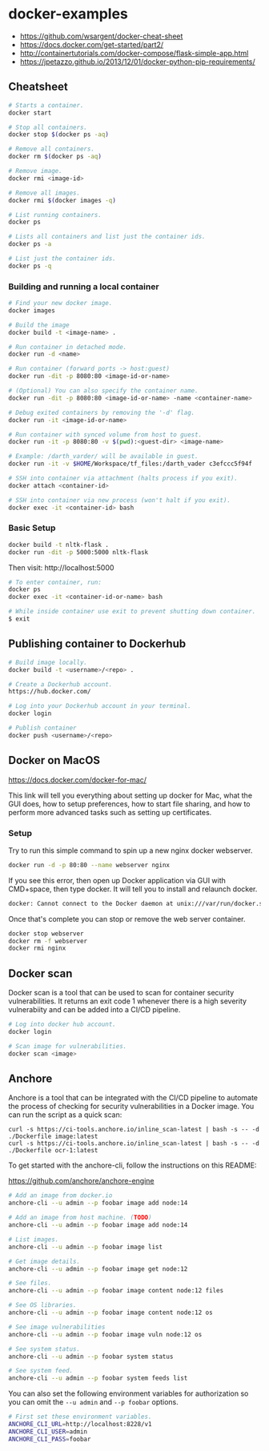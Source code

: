 # docker-examples
- https://github.com/wsargent/docker-cheat-sheet
- https://docs.docker.com/get-started/part2/
- http://containertutorials.com/docker-compose/flask-simple-app.html
- https://jpetazzo.github.io/2013/12/01/docker-python-pip-requirements/

## Cheatsheet

```bash
# Starts a container.
docker start

# Stop all containers.
docker stop $(docker ps -aq)

# Remove all containers.
docker rm $(docker ps -aq)

# Remove image.
docker rmi <image-id>

# Remove all images.
docker rmi $(docker images -q)

# List running containers.
docker ps

# Lists all containers and list just the container ids.
docker ps -a

# List just the container ids.
docker ps -q
```

### Building and running a local container

```bash
# Find your new docker image.
docker images

# Build the image
docker build -t <image-name> .

# Run container in detached mode.
docker run -d <name>

# Run container (forward ports -> host:guest)
docker run -dit -p 8080:80 <image-id-or-name>

# (Optional) You can also specify the container name.
docker run -dit -p 8080:80 <image-id-or-name> -name <container-name>

# Debug exited containers by removing the '-d' flag.
docker run -it <image-id-or-name>

# Run container with synced volume from host to guest.
docker run -it -p 8080:80 -v $(pwd):<guest-dir> <image-name>

# Example: /darth_varder/ will be available in guest.
docker run -it -v $HOME/Workspace/tf_files:/darth_vader c3efccc5f94f

# SSH into container via attachment (halts process if you exit).
docker attach <container-id>

# SSH into container via new process (won't halt if you exit).
docker exec -it <container-id> bash
```

### Basic Setup
```bash
docker build -t nltk-flask .
docker run -dit -p 5000:5000 nltk-flask
```

Then visit: http://localhost:5000

```bash
# To enter container, run:
docker ps
docker exec -it <container-id-or-name> bash

# While inside container use exit to prevent shutting down container.
$ exit
```

## Publishing container to Dockerhub

```bash
# Build image locally.
docker build -t <username>/<repo> .

# Create a Dockerhub account.
https://hub.docker.com/

# Log into your Dockerhub account in your terminal.
docker login

# Publish container
docker push <username>/<repo>
```

## Docker on MacOS

https://docs.docker.com/docker-for-mac/

This link will tell you everything about setting up docker for Mac, what the GUI does,
how to setup preferences, how to start file sharing, and how to perform more advanced
tasks such as setting up certificates.

### Setup
Try to run this simple command to spin up a new nginx docker webserver.
```bash
docker run -d -p 80:80 --name webserver nginx
```

If you see this error, then open up Docker application via GUI with CMD+space, then
type docker. It will tell you to install and relaunch docker.
```bash
docker: Cannot connect to the Docker daemon at unix:///var/run/docker.sock. Is the docker daemon running?.
```

Once that's complete you can stop or remove the web server container.
```bash
docker stop webserver
docker rm -f webserver
docker rmi nginx
```

## Docker scan
Docker scan is a tool that can be used to scan for container security vulnerabilities. It returns an exit code 1
whenever there is a high severity vulnerabiity and can be added into a CI/CD pipeline.

```sh
# Log into docker hub account.
docker login

# Scan image for vulnerabilities.
docker scan <image>
```


## Anchore
Anchore is a tool that can be integrated with the CI/CD pipeline to automate the process of checking for security
vulnerabilities in a Docker image. You can run the script as a quick scan:

```
curl -s https://ci-tools.anchore.io/inline_scan-latest | bash -s -- -d ./Dockerfile image:latest
curl -s https://ci-tools.anchore.io/inline_scan-latest | bash -s -- -d ./Dockerfile ocr-1:latest
```


To get started with the anchore-cli, follow the instructions on this README:

https://github.com/anchore/anchore-engine


```sh
# Add an image from docker.io
anchore-cli --u admin --p foobar image add node:14

# Add an image from host machine. (TODO)
anchore-cli --u admin --p foobar image add node:14

# List images.
anchore-cli --u admin --p foobar image list

# Get image details.
anchore-cli --u admin --p foobar image get node:12

# See files.
anchore-cli --u admin --p foobar image content node:12 files

# See OS libraries.
anchore-cli --u admin --p foobar image content node:12 os

# See image vulnerabilities
anchore-cli --u admin --p foobar image vuln node:12 os

# See system status.
anchore-cli --u admin --p foobar system status

# See system feed.
anchore-cli --u admin --p foobar system feeds list
```

You can also set the following environment variables for authorization so you can omit the `--u admin` and `--p foobar` options.

```sh
# First set these environment variables.
ANCHORE_CLI_URL=http://localhost:8228/v1
ANCHORE_CLI_USER=admin
ANCHORE_CLI_PASS=foobar
```
